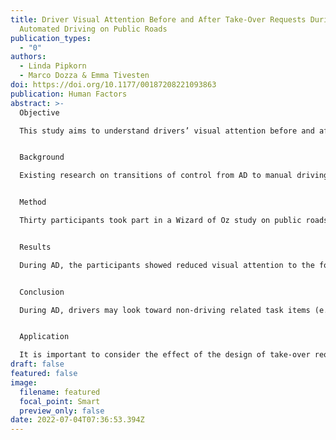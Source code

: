 ```yaml
---
title: Driver Visual Attention Before and After Take-Over Requests During
  Automated Driving on Public Roads
publication_types:
  - "0"
authors:
  - Linda Pipkorn
  - Marco Dozza & Emma Tivesten
doi: https://doi.org/10.1177/00187208221093863
publication: Human Factors
abstract: >-
  Objective

  This study aims to understand drivers’ visual attention before and after take-over requests during automated driving (AD), when the vehicle is fully responsible for the driving task on public roads.


  Background

  Existing research on transitions of control from AD to manual driving has mainly focused on take-over times. Despite its relevance for vehicle safety, drivers’ visual attention has received little consideration.


  Method

  Thirty participants took part in a Wizard of Oz study on public roads. Drivers’ visual attention was analyzed before and after four take-over requests. Visual attention during manual driving was also recorded to serve as a baseline for comparison.


  Results

  During AD, the participants showed reduced visual attention to the forward road and increased duration of single off-road glances compared to manual driving. In response to take-over requests, the participants looked away from the forward road toward the instrument cluster. Levels of visual attention towards the forward road did not return to the levels observed during manual driving until after 15 s had passed.


  Conclusion

  During AD, drivers may look toward non-driving related task items (e.g., mobile phone) instead of forward. Further, when a transition of control is required, drivers may take over control before they are aware of the driving environment or potential threat(s). Thus, it cannot be assumed that drivers are ready to respond to events shortly after the take-over request.


  Application

  It is important to consider the effect of the design of take-over requests on drivers’ visual attention alongside take-over times.
draft: false
featured: false
image:
  filename: featured
  focal_point: Smart
  preview_only: false
date: 2022-07-04T07:36:53.394Z
---
```

